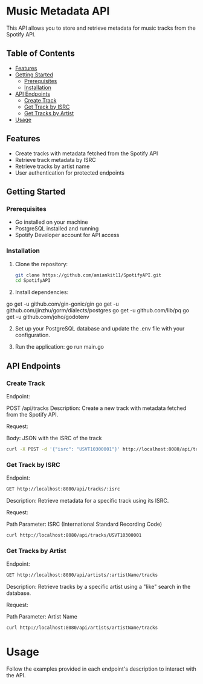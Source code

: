 
# Music Metadata API

This API allows you to store and retrieve metadata for music tracks from the Spotify API.

## Table of Contents

- [Features](#features)
- [Getting Started](#getting-started)
  - [Prerequisites](#prerequisites)
  - [Installation](#installation)
- [API Endpoints](#api-endpoints)
  - [Create Track](#create-track)
  - [Get Track by ISRC](#get-track-by-isrc)
  - [Get Tracks by Artist](#get-tracks-by-artist)
- [Usage](#usage)

## Features

- Create tracks with metadata fetched from the Spotify API
- Retrieve track metadata by ISRC
- Retrieve tracks by artist name
- User authentication for protected endpoints

## Getting Started

### Prerequisites

- Go installed on your machine
- PostgreSQL installed and running
- Spotify Developer account for API access

### Installation

1. Clone the repository:

   ```bash
   git clone https://github.com/amiankit11/SpotifyAPI.git
   cd SpotifyAPI

1. Install dependencies:

go get -u github.com/gin-gonic/gin
go get -u github.com/jinzhu/gorm/dialects/postgres
go get -u github.com/lib/pq
go get -u github.com/joho/godotenv

2. Set up your PostgreSQL database and update the .env file with your configuration.

3. Run the application: go run main.go

## API Endpoints

### Create Track
Endpoint:

POST /api/tracks
Description:
Create a new track with metadata fetched from the Spotify API.

Request:

Body: JSON with the ISRC of the track

```bash 
curl -X POST -d '{"isrc": "USVT10300001"}' http://localhost:8080/api/tracks
```

### Get Track by ISRC
Endpoint:

```bash 
GET http://localhost:8080/api/tracks/:isrc
```

Description:
Retrieve metadata for a specific track using its ISRC.

Request:

Path Parameter: ISRC (International Standard Recording Code)

```bash 
curl http://localhost:8080/api/tracks/USVT10300001
```

### Get Tracks by Artist
Endpoint:

```bash 
GET http://localhost:8080/api/artists/:artistName/tracks
```
Description:
Retrieve tracks by a specific artist using a "like" search in the database.

Request:

Path Parameter: Artist Name

```bash 
curl http://localhost:8080/api/artists/artistName/tracks
```

# Usage
Follow the examples provided in each endpoint's description to interact with the API.
